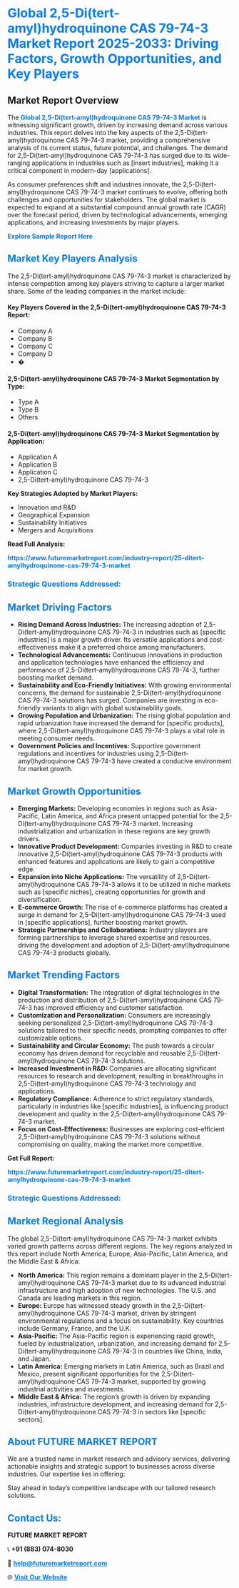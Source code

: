 <h1 style="color: #007BFF;">Global 2,5-Di(tert-amyl)hydroquinone CAS 79-74-3 Market Report 2025-2033: Driving Factors, Growth Opportunities, and Key Players</h1>

<section id="overview">
<h2>Market Report Overview</h2>
<p>The <a href="https://www.futuremarketreport.com/industry-report/25-ditert-amylhydroquinone-cas-79-74-3-market" style="color: #007BFF; text-decoration: none;"><strong>Global 2,5-Di(tert-amyl)hydroquinone CAS 79-74-3 Market</strong></a> is witnessing significant growth, driven by increasing demand across various industries. This report delves into the key aspects of the 2,5-Di(tert-amyl)hydroquinone CAS 79-74-3 market, providing a comprehensive analysis of its current status, future potential, and challenges. The demand for 2,5-Di(tert-amyl)hydroquinone CAS 79-74-3 has surged due to its wide-ranging applications in industries such as [insert industries], making it a critical component in modern-day [applications].</p>
<p>As consumer preferences shift and industries innovate, the 2,5-Di(tert-amyl)hydroquinone CAS 79-74-3 market continues to evolve, offering both challenges and opportunities for stakeholders. The global market is expected to expand at a substantial compound annual growth rate (CAGR) over the forecast period, driven by technological advancements, emerging applications, and increasing investments by major players.</p>
</section>

<section id="overview">
<p><a href="https://www.futuremarketreport.com/request-sample/reportId=116720" style="color: #007BFF; text-decoration: none;"><strong>Explore Sample Report Here</strong></a></p>
</section>

<section id="key-players">
<h2 style="color: #007BFF;">Market Key Players Analysis</h2>
<p>The 2,5-Di(tert-amyl)hydroquinone CAS 79-74-3 market is characterized by intense competition among key players striving to capture a larger market share. Some of the leading companies in the market include:</p>
<h4>Key Players Covered in the 2,5-Di(tert-amyl)hydroquinone CAS 79-74-3 Report:</h4>
<ul><li>Company A</li><li>Company B</li><li>Company C</li><li>Company D</li><li>�</li></ul>
<h4>2,5-Di(tert-amyl)hydroquinone CAS 79-74-3 Market Segmentation by Type:</h4>
<ul><li>Type A</li><li>Type B</li><li>Others</li></ul>

<h4>2,5-Di(tert-amyl)hydroquinone CAS 79-74-3 Market Segmentation by Application:</h4>
<ul><li>Application A</li><li>Application B</li><li>Application C</li><li>2,5-Di(tert-amyl)hydroquinone CAS 79-74-3</li></ul>
<p><strong>Key Strategies Adopted by Market Players:</strong></p>
<ul>
<li>Innovation and R&D</li>
<li>Geographical Expansion</li>
<li>Sustainability Initiatives</li>
<li>Mergers and Acquisitions</li>
</ul>
</section>

<section>
<p><strong>Read Full Analysis: </strong></p><a href="https://www.futuremarketreport.com/industry-report/25-ditert-amylhydroquinone-cas-79-74-3-market" style="color: #007BFF; text-decoration: none;"><strong>https://www.futuremarketreport.com/industry-report/25-ditert-amylhydroquinone-cas-79-74-3-market</strong></a>
<h3 style="color: #007BFF;">Strategic Questions Addressed:</h3>
</section>

<section id="driving-factors">
<h2 style="color: #007BFF;">Market Driving Factors</h2>
<ul>
<li><strong>Rising Demand Across Industries:</strong> The increasing adoption of 2,5-Di(tert-amyl)hydroquinone CAS 79-74-3 in industries such as [specific industries] is a major growth driver. Its versatile applications and cost-effectiveness make it a preferred choice among manufacturers.</li>
<li><strong>Technological Advancements:</strong> Continuous innovations in production and application technologies have enhanced the efficiency and performance of 2,5-Di(tert-amyl)hydroquinone CAS 79-74-3, further boosting market demand.</li>
<li><strong>Sustainability and Eco-Friendly Initiatives:</strong> With growing environmental concerns, the demand for sustainable 2,5-Di(tert-amyl)hydroquinone CAS 79-74-3 solutions has surged. Companies are investing in eco-friendly variants to align with global sustainability goals.</li>
<li><strong>Growing Population and Urbanization:</strong> The rising global population and rapid urbanization have increased the demand for [specific products], where 2,5-Di(tert-amyl)hydroquinone CAS 79-74-3 plays a vital role in meeting consumer needs.</li>
<li><strong>Government Policies and Incentives:</strong> Supportive government regulations and incentives for industries using 2,5-Di(tert-amyl)hydroquinone CAS 79-74-3 have created a conducive environment for market growth.</li>
</ul>
</section>

<section id="growth-opportunities">
<h2 style="color: #007BFF;">Market Growth Opportunities</h2>
<ul>
<li><strong>Emerging Markets:</strong> Developing economies in regions such as Asia-Pacific, Latin America, and Africa present untapped potential for the 2,5-Di(tert-amyl)hydroquinone CAS 79-74-3 market. Increasing industrialization and urbanization in these regions are key growth drivers.</li>
<li><strong>Innovative Product Development:</strong> Companies investing in R&D to create innovative 2,5-Di(tert-amyl)hydroquinone CAS 79-74-3 products with enhanced features and applications are likely to gain a competitive edge.</li>
<li><strong>Expansion into Niche Applications:</strong> The versatility of 2,5-Di(tert-amyl)hydroquinone CAS 79-74-3 allows it to be utilized in niche markets such as [specific niches], creating opportunities for growth and diversification.</li>
<li><strong>E-commerce Growth:</strong> The rise of e-commerce platforms has created a surge in demand for 2,5-Di(tert-amyl)hydroquinone CAS 79-74-3 used in [specific applications], further boosting market growth.</li>
<li><strong>Strategic Partnerships and Collaborations:</strong> Industry players are forming partnerships to leverage shared expertise and resources, driving the development and adoption of 2,5-Di(tert-amyl)hydroquinone CAS 79-74-3 products globally.</li>
</ul>
</section>

<section id="trending-factors">
<h2 style="color: #007BFF;">Market Trending Factors</h2>
<ul>
<li><strong>Digital Transformation:</strong> The integration of digital technologies in the production and distribution of 2,5-Di(tert-amyl)hydroquinone CAS 79-74-3 has improved efficiency and customer satisfaction.</li>
<li><strong>Customization and Personalization:</strong> Consumers are increasingly seeking personalized 2,5-Di(tert-amyl)hydroquinone CAS 79-74-3 solutions tailored to their specific needs, prompting companies to offer customizable options.</li>
<li><strong>Sustainability and Circular Economy:</strong> The push towards a circular economy has driven demand for recyclable and reusable 2,5-Di(tert-amyl)hydroquinone CAS 79-74-3 solutions.</li>
<li><strong>Increased Investment in R&D:</strong> Companies are allocating significant resources to research and development, resulting in breakthroughs in 2,5-Di(tert-amyl)hydroquinone CAS 79-74-3 technology and applications.</li>
<li><strong>Regulatory Compliance:</strong> Adherence to strict regulatory standards, particularly in industries like [specific industries], is influencing product development and quality in the 2,5-Di(tert-amyl)hydroquinone CAS 79-74-3 market.</li>
<li><strong>Focus on Cost-Effectiveness:</strong> Businesses are exploring cost-efficient 2,5-Di(tert-amyl)hydroquinone CAS 79-74-3 solutions without compromising on quality, making the market more competitive.</li>
</ul>
</section>

<section>
<p><strong>Get Full Report: </strong></p><a href="https://www.futuremarketreport.com/industry-report/25-ditert-amylhydroquinone-cas-79-74-3-market" style="color: #007BFF; text-decoration: none;"><strong>https://www.futuremarketreport.com/industry-report/25-ditert-amylhydroquinone-cas-79-74-3-market</strong></a>
<h3 style="color: #007BFF;">Strategic Questions Addressed:</h3>
</section>


<section id="regional-analysis">
<h2 style="color: #007BFF;">Market Regional Analysis</h2>
<p>The global 2,5-Di(tert-amyl)hydroquinone CAS 79-74-3 market exhibits varied growth patterns across different regions. The key regions analyzed in this report include North America, Europe, Asia-Pacific, Latin America, and the Middle East & Africa:</p>
<ul>
<li><strong>North America:</strong> This region remains a dominant player in the 2,5-Di(tert-amyl)hydroquinone CAS 79-74-3 market due to its advanced industrial infrastructure and high adoption of new technologies. The U.S. and Canada are leading markets in this region.</li>
<li><strong>Europe:</strong> Europe has witnessed steady growth in the 2,5-Di(tert-amyl)hydroquinone CAS 79-74-3 market, driven by stringent environmental regulations and a focus on sustainability. Key countries include Germany, France, and the U.K.</li>
<li><strong>Asia-Pacific:</strong> The Asia-Pacific region is experiencing rapid growth, fueled by industrialization, urbanization, and increasing demand for 2,5-Di(tert-amyl)hydroquinone CAS 79-74-3 in countries like China, India, and Japan.</li>
<li><strong>Latin America:</strong> Emerging markets in Latin America, such as Brazil and Mexico, present significant opportunities for the 2,5-Di(tert-amyl)hydroquinone CAS 79-74-3 market, supported by growing industrial activities and investments.</li>
<li><strong>Middle East & Africa:</strong> The region’s growth is driven by expanding industries, infrastructure development, and increasing demand for 2,5-Di(tert-amyl)hydroquinone CAS 79-74-3 in sectors like [specific sectors].</li>
</ul>
</section>

<footer>
<h2 style="color: #007BFF;">About FUTURE MARKET REPORT</h2>
<p>We are a trusted name in market research and advisory services, delivering actionable insights and strategic support to businesses across diverse industries. Our expertise lies in offering:</p>

<p>Stay ahead in today’s competitive landscape with our tailored research solutions.</p>

<h2 style="color: #007BFF;">Contact Us:</h2>
<p><strong>FUTURE MARKET REPORT</strong></p>
<p>📞 <strong>+91 (883) 074-8030</strong></p>
<p>📧 <strong><a href="mailto:help@futuremarketreport.com" style="color: #007BFF;">help@futuremarketreport.com</a></strong></p>
<p>🌐 <strong><a href="https://www.futuremarketreport.com/" style="color: #007BFF;">Visit Our Website</a></strong></p>
</footer>